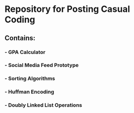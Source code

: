 # Repository for Posting Casual Coding
## Contains:
### - GPA Calculator
### - Social Media Feed Prototype
### - Sorting Algorithms
### - Huffman Encoding
### - Doubly Linked List Operations

